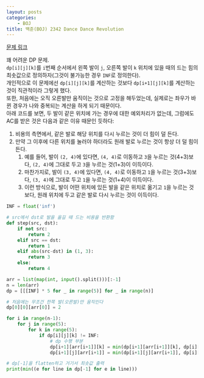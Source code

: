 ```yaml
---
layout: posts
categories:
    - BOJ
title: 백준(BOJ) 2342 Dance Dance Revolution
---
```


[문제 링크](https://www.acmicpc.net/problem/2342)

꽤 어려운 DP 문제.  
`dp[i][j][k]`를 `i`번째 순서에서 왼쪽 발이 `j`, 오른쪽 발이 `k` 위치에 있을 때의 드는 힘의 최솟값으로 정의하자(그것이 불가능한 경우 `INF`로 정의한다).  
개인적으로 이 문제에선 `dp[i][j][k]`를 계산하는 것보다 `dp[i+1][j][k]`를 계산하는 것이 직관적이라 그렇게 했다.  
또한, 처음에는 오직 오른발만 움직이는 것으로 고정을 해두었는데, 실제로는 좌우가 바뀐 경우가 나와 중복되는 계산을 하게 되기 때문이다.  
아래 코드를 보면, 두 발이 같은 위치에 가는 경우에 대한 예외처리가 없는데, 그럼에도 AC를 받은 것은 다음과 같은 이유 때문인 듯하다:  
1. 비용의 측면에서, 같은 발로 해당 위치를 다시 누르는 것이 더 힘이 덜 든다.  
2. 만약 그 이후에 다른 위치를 눌러야 하더라도 원래 발로 누르는 것이 항상 더 덜 힘이 든다.  
    1. 예를 들어, 발이 `(2, 4)`에 있다면, `(4, 4)`로 이동하고 `3`을 누르는 것(4+3)보다, `(2, 4)`에 그대로 두고 `3`을 누르는 것(1+3)이 이득이다.  
    3. 마찬가지로, 발이 `(3, 4)`에 있다면, `(4, 4)`로 이동하고 `1`을 누르는 것(3+3)보다, `(3, 4)`에 그대로 두고 `1`을 누르는 것(1+4)이 이득이다.  
    4. 이런 방식으로, 발이 어떤 위치에 있든 발을 같은 위치로 옮기고 `1`을 누르는 것보다, 원래 위치에 두고 같은 발로 다시 누르는 것이 이득이다.

```python
INF = float('inf')

# src에서 dst로 발을 옮길 때 드는 비용을 반환함
def step(src, dst):
    if not src:
        return 2
    elif src == dst:
        return 1
    elif abs(src-dst) in (1, 3):
        return 3
    else:
        return 4

arr = list(map(int, input().split()))[:-1]
n = len(arr)
dp = [[[INF] * 5 for _ in range(5)] for _ in range(n)]

# 처음에는 무조건 한쪽 발(오른발)만 움직인다
dp[0][0][arr[0]] = 2

for i in range(n-1):
    for j in range(5):
        for k in range(5):
            if dp[i][j][k] != INF:
                # dp 수행 부분
                dp[i+1][arr[i+1]][k] = min(dp[i+1][arr[i+1]][k], dp[i][j][k] + step(j, arr[i+1]))
                dp[i+1][j][arr[i+1]] = min(dp[i+1][j][arr[i+1]], dp[i][j][k] + step(k, arr[i+1]))

# dp[-1]을 flatten하고 거기서 최솟값 출력
print(min((e for line in dp[-1] for e in line)))
```

